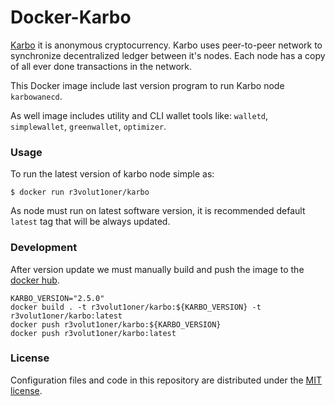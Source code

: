 # Docker-Karbo
[Karbo](https://karbo.io) it is anonymous cryptocurrency.
Karbo uses peer-to-peer network to synchronize decentralized ledger between it's nodes.
Each node has a copy of all ever done transactions in the network.

This Docker image include last version program to run Karbo node `karbowanecd`.

As well image includes utility and CLI wallet tools like: `walletd`, `simplewallet`, `greenwallet`, `optimizer`.

### Usage
To run the latest version of karbo node simple as:
```shell
$ docker run r3volut1oner/karbo
```

As node must run on latest software version, it is recommended default `latest` tag that will be always updated.

### Development
After version update we must manually build and push the image to the [docker hub](https://hub.docker.com/).

```shell
KARBO_VERSION="2.5.0"
docker build . -t r3volut1oner/karbo:${KARBO_VERSION} -t r3volut1oner/karbo:latest
docker push r3volut1oner/karbo:${KARBO_VERSION}
docker push r3volut1oner/karbo:latest
```

### License
Configuration files and code in this repository are distributed under the [MIT license](/LICENSE).
